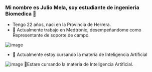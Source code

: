 ### Mi nombre es Julio Mela, soy estudiante de ingenieria Biomedica 👋
- Tengo 22 años, naci en la Provincia de Herrera.
- 🔭  Actualmente trabajo en Medtronic, desempeñandome como Representante de soporte de campo.

![image](https://github.com/21009/21009/assets/134228414/7d7d1d34-fdc1-4326-afd0-42a356580ae2)
- 🌱 Actualmente estoy cursando la materia de Inteligencia Artificial

![image](https://github.com/21009/21009/assets/134228414/25d8ad02-cb60-40c0-91d0-b36121a3406a)
💬Estare cursando la materia de Inteligencia Artificial.
<!--
**21009/21009** is a ✨ _special_ ✨ repository because its `README.md` (this file) appears on your GitHub profile.

Here are some ideas to get you started:

- 🔭 I’m currently working on ...
- 🌱 I’m currently learning ...
- 👯 I’m looking to collaborate on ...
- 🤔 I’m looking for help with ...
- 💬 Ask me about ...
- 📫 How to reach me: ...
- 😄 Pronouns: ...
- ⚡ Fun fact: ...
-->
